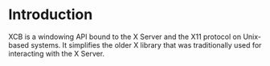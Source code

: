 # Introduction

XCB is a windowing API bound to the X Server and the X11 protocol on Unix-based systems. It simplifies the older X library that was traditionally used for interacting with the X Server.